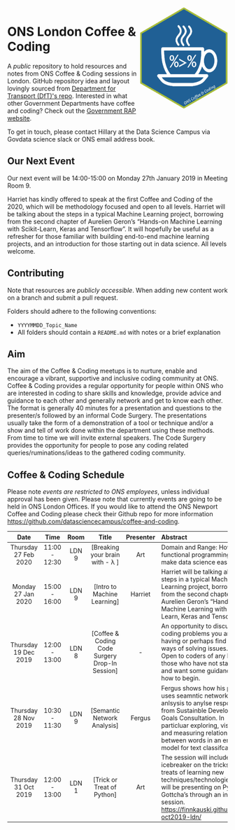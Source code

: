 <img src="ons_cnc_hex.png" width="200" align="right">

# ONS London Coffee & Coding

A _public_ repository to hold resources and notes from ONS Coffee & Coding sessions in London. GitHub repository idea and layout lovingly sourced from [Department for Transport (DfT)'s repo](https://github.com/departmentfortransport/coffee-and-coding). Interested in what other Government Departments have coffee and coding? Check out the [Government RAP website](https://ukgovdatascience.github.io/rap-website/resource-coffee-and-coding.html).

To get in touch, please contact Hillary at the Data Science Campus via Govdata science slack or ONS email address book. 

## Our Next Event

Our next event will be 14:00-15:00 on Monday 27th January 2019 in Meeting Room 9. 

Harriet has kindly offered to speak at the first Coffee and Coding of the 2020, which will be methodology focused and open to all levels. Harriet will be talking about the steps in a typical Machine Learning project, borrowing from the second chapter of Aurelien Geron’s “Hands-on Machine Learning with Scikit-Learn, Keras and Tensorflow”. 
It will hopefully be useful as a refresher for those familiar with building end-to-end machine learning projects, and an introduction for those starting out in data science. All levels welcome.

## Contributing
Note that resources are _publicly accessible_. When adding new content work on a branch and submit a pull request.

Folders should adhere to the following conventions:

* `YYYYMMDD_Topic_Name`
* All folders should contain a `README.md` with notes or a brief explanation

## Aim
The aim of the Coffee & Coding meetups is to nurture, enable and encourage a vibrant, supportive and inclusive coding community at ONS. Coffee & Coding provides a regular opportunity for people within ONS who are interested in coding to share skills and knowledge, provide advice and guidance to each other and generally network and get to know each other. <br>The format is generally 40 minutes for a presentation and questions to the presenter/s followed by an informal Code Surgery. The presentations usually take the form of a demonstration of a tool or technique and/or a show and tell of work done within the department using these methods. From time to time we will invite external speakers. The Code Surgery provides the opportunity for people to pose any coding related queries/ruminations/ideas to the gathered coding community.

## Coffee & Coding Schedule

Please note *events are restricted to ONS employees*, unless individual approval has been given. Please note that currently events are going to be held in ONS London Offices. If you would like to attend the ONS Newport Coffee and Coding please check their Github repo for more information https://github.com/datasciencecampus/coffee-and-coding. 


|Date| Time | Room | Title | Presenter | Abstract|
|:----------------:|:----:|:---:|:---------:|:--------------------:|:-------------------------------|
| Thursday 27 Feb 2020 | 11:00 - 12:30 | LDN 9 | [Breaking your brain with - λ ]| Art | Domain and Range: How functional programming can make data science easier.|
| Monday 27 Jan 2020 | 15:00 - 16:00 | LDN 9 | [Intro to Machine Learning]| Harriet | Harriet will be talking about the steps in a typical Machine Learning project, borrowing from the second chapter of Aurelien Geron’s “Hands-on Machine Learning with Scikit-Learn, Keras and Tensorflow”. |
| Thursday 19 Dec 2019 | 12:00 - 13:00 | LDN 8 | [Coffee & Coding Code Surgery Drop-In Session]| - | An opportunity to discuss any coding problems you are having or perhaps find better ways of solving issues. <br>Open to coders of any level or those who have not started yet and want some guidance on how to begin. |
| Thursday 28 Nov 2019 | 10:30 - 11:30 | LDN 9 | [Semantic Network Analysis] | Fergus | Fergus shows how his probject uses seamntic network anlsysis to anylse responses from Sustainble Development Goals Consultation. In particluar exploring, visualising and measuring relationship between words in an embdded model for text classifcation. |
|Thursday 31 Oct 2019 | 12:00 - 13:00 | LDN 1 | [Trick or Treat of Python] | Art | The session will include an icebreaker on the tricks and treats of learning new techniques/technologies. Art will be presenting on Python Gottcha’s through an inteactive session. https://finnkauski.github.io/cc-oct2019-ldn/ |
